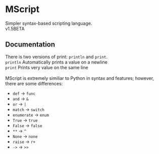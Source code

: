 # MScript
Simpler syntax-based scripting language. <br />
v1.5BETA 
## Documentation
There is two versions of print: `println` and `print`. <br />
`println` Automatically prints a value on a newline <br />
`print` Prints very value on the same line <br />
<br />
MScript is extremely similiar to Python in syntax and features; however, there are some differences:
- `def` -> `func`
- `and` -> `&`
- `or` -> `|`
- `match` -> `switch`
- `enumerate` -> `enum`
- `True` -> `true`
- `False` -> `false`
- `**` -> `^`
- `None` -> `none`
- `raise` -> `r+`
- `->` -> `>>`
